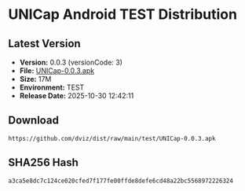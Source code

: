 # UNICap Android TEST Distribution

## Latest Version

- **Version:** 0.0.3 (versionCode: 3)
- **File:** [UNICap-0.0.3.apk](UNICap-0.0.3.apk)
- **Size:** 17M
- **Environment:** TEST
- **Release Date:** 2025-10-30 12:42:11

## Download

```
https://github.com/dviz/dist/raw/main/test/UNICap-0.0.3.apk
```

## SHA256 Hash

```
a3ca5e8dc7c124ce020cfed7f177fe00ffde8defe6cd48a22bc5568972226324
```
